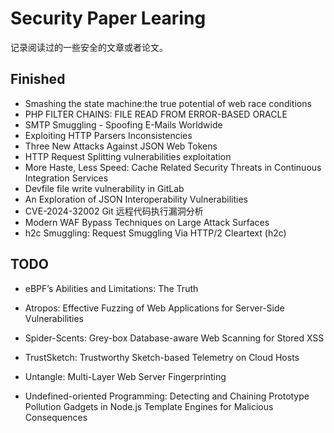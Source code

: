 # Security Paper Learing

记录阅读过的一些安全的文章或者论文。

## Finished

- Smashing the state machine:the true potential of web race conditions
- PHP FILTER CHAINS: FILE READ FROM ERROR-BASED ORACLE
- SMTP Smuggling - Spoofing E-Mails Worldwide
- Exploiting HTTP Parsers Inconsistencies
- Three New Attacks Against JSON Web Tokens
- HTTP Request Splitting vulnerabilities exploitation
- More Haste, Less Speed: Cache Related Security Threats in Continuous Integration Services
- Devfile file write vulnerability in GitLab
- An Exploration of JSON Interoperability Vulnerabilities
- CVE-2024-32002 Git 远程代码执行漏洞分析
- Modern WAF Bypass Techniques on Large Attack Surfaces
- h2c Smuggling: Request Smuggling Via HTTP/2 Cleartext (h2c)

## TODO

- eBPF’s Abilities and Limitations: The Truth

- Atropos: Effective Fuzzing of Web Applications for Server-Side Vulnerabilities

- Spider-Scents: Grey-box Database-aware Web Scanning for Stored XSS

- TrustSketch: Trustworthy Sketch-based Telemetry on Cloud Hosts

- Untangle: Multi-Layer Web Server Fingerprinting

- Undefined-oriented Programming: Detecting and Chaining Prototype Pollution Gadgets in Node.js Template Engines for Malicious Consequences

  

  

